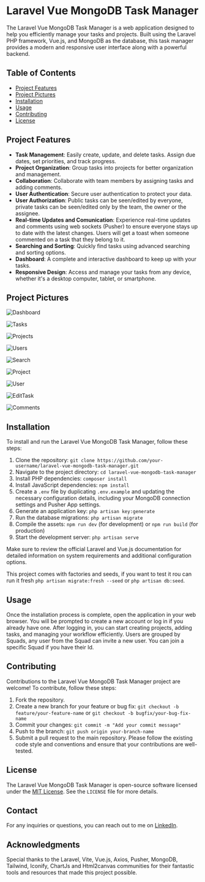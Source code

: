 # Laravel Vue MongoDB Task Manager

The Laravel Vue MongoDB Task Manager is a web application designed to help you efficiently manage your tasks and projects. Built using the Laravel PHP framework, Vue.js, and MongoDB as the database, this task manager provides a modern and responsive user interface along with a powerful backend.

## Table of Contents

- [Project Features](#project-features)
- [Project Pictures](#project-pictures)
- [Installation](#installation)
- [Usage](#usage)
- [Contributing](#contributing)
- [License](#license)

## Project Features

- **Task Management**: Easily create, update, and delete tasks. Assign due dates, set priorities, and track progress.
- **Project Organization**: Group tasks into projects for better organization and management.
- **Collaboration**: Collaborate with team members by assigning tasks and adding comments.
- **User Authentication**: Secure user authentication to protect your data.
- **User Authorization**: Public tasks can be seen/edited by everyone, private tasks can be seen/edited only by the team, the owner or the assignee.
- **Real-time Updates and Comunication**: Experience real-time updates and comments using web sockets (Pusher) to ensure everyone stays up to date with the latest changes. Users will get a toast when someone commented on a task that they belong to it.
- **Searching and Sorting**: Quickly find tasks using advanced searching and sorting options.
- **Dashboard**: A complete and interactive dashboard to keep up with your tasks.
- **Responsive Design**: Access and manage your tasks from any device, whether it's a desktop computer, tablet, or smartphone.

## Project Pictures
![Dashboard](./resources/images/dashboard.png)

![Tasks](./resources/images/tasks.png)

![Projects](./resources/images/projects.png)

![Users](./resources/images/users.png)

![Search](./resources/images/search.png)

![Project](./resources/images/project.png)

![User](./resources/images/user.png)

![EditTask](./resources/images/editTask.png)

![Comments](./resources/images/comments.png)

## Installation

To install and run the Laravel Vue MongoDB Task Manager, follow these steps:

1. Clone the repository: `git clone https://github.com/your-username/laravel-vue-mongodb-task-manager.git`
2. Navigate to the project directory: `cd laravel-vue-mongodb-task-manager`
3. Install PHP dependencies: `composer install`
4. Install JavaScript dependencies: `npm install`
5. Create a `.env` file by duplicating `.env.example` and updating the necessary configuration details, including your MongoDB connection settings and Pusher App settings.
6. Generate an application key: `php artisan key:generate`
7. Run the database migrations: `php artisan migrate`
8. Compile the assets: `npm run dev` (for development) or `npm run build` (for production)
9. Start the development server: `php artisan serve`

Make sure to review the official Laravel and Vue.js documentation for detailed information on system requirements and additional configuration options.

This project comes with factories and seeds, if you want to test it rou can run it fresh `php artisan migrate:fresh --seed` or `php artisan db:seed`.

## Usage

Once the installation process is complete, open the application in your web browser. You will be prompted to create a new account or log in if you already have one. After logging in, you can start creating projects, adding tasks, and managing your workflow efficiently. Users are grouped by Squads, any user from the Squad can invite a new user. You can join a specific Squad if you have their Id.

## Contributing

Contributions to the Laravel Vue MongoDB Task Manager project are welcome! To contribute, follow these steps:

1. Fork the repository.
2. Create a new branch for your feature or bug fix: `git checkout -b feature/your-feature-name` or `git checkout -b bugfix/your-bug-fix-name`
3. Commit your changes: `git commit -m "Add your commit message"`
4. Push to the branch: `git push origin your-branch-name`
5. Submit a pull request to the main repository.
Please follow the existing code style and conventions and ensure that your contributions are well-tested.

## License

The Laravel Vue MongoDB Task Manager is open-source software licensed under the [MIT License](https://opensource.org/licenses/MIT). See the `LICENSE` file for more details.

## Contact

For any inquiries or questions, you can reach out to me on [LinkedIn](https://www.linkedin.com/in/maurício-futer-charchat-46745566/).

## Acknowledgments

Special thanks to the Laravel, Vite, Vue.js, Axios, Pusher, MongoDB, Tailwind, Iconify, ChartJs and Html2canvas communities for their fantastic tools and resources that made this project possible.

